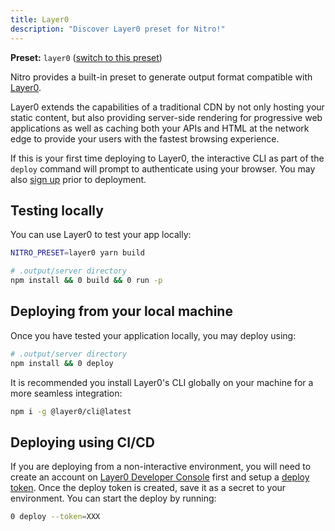 ```yaml
---
title: Layer0
description: "Discover Layer0 preset for Nitro!"
---
```


**Preset:** `layer0` ([switch to this preset](/deploy/#changing-the-deployment-preset))

Nitro provides a built-in preset to generate output format compatible with [Layer0](https://www.layer0.co/).

Layer0 extends the capabilities of a traditional CDN by not only hosting your static content, but also providing server-side rendering for progressive web applications as well as caching both your APIs and HTML at the network edge to provide your users with the fastest browsing experience.

If this is your first time deploying to Layer0, the interactive CLI as part of the `deploy` command will prompt to authenticate using your browser. You may also [sign up](https://app.layer0.co/signup) prior to deployment.

## Testing locally

You can use Layer0 to test your app locally:

```bash
NITRO_PRESET=layer0 yarn build

# .output/server directory
npm install && 0 build && 0 run -p
```

## Deploying from your local machine

Once you have tested your application locally, you may deploy using:

```bash
# .output/server directory
npm install && 0 deploy
```

It is recommended you install Layer0's CLI globally on your machine for a more seamless integration:

```bash
npm i -g @layer0/cli@latest
```

## Deploying using CI/CD

If you are deploying from a non-interactive environment, you will need to create an account on [Layer0 Developer Console](https://app.layer0.co) first and setup a [deploy token](https://docs.layer0.co/guides/deploy_apps#section_deploy_from_ci). Once the deploy token is created, save it as a secret to your environment. You can start the deploy by running:

```bash
0 deploy --token=XXX
```
